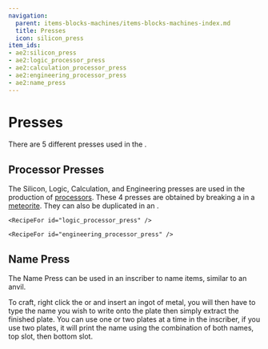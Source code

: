 ```yaml
---
navigation:
  parent: items-blocks-machines/items-blocks-machines-index.md
  title: Presses
  icon: silicon_press
item_ids:
- ae2:silicon_press
- ae2:logic_processor_press
- ae2:calculation_processor_press
- ae2:engineering_processor_press
- ae2:name_press
---
```


# Presses

There are 5 different presses used in the <ItemLink id="inscriber" />.

<Row>
  <ItemImage id="silicon_press" scale="4" />

  <ItemImage id="logic_processor_press" scale="4" />

  <ItemImage id="calculation_processor_press" scale="4" />

  <ItemImage id="engineering_processor_press" scale="4" />
</Row>

<ItemImage id="name_press" scale="4" />

## Processor Presses

The Silicon, Logic, Calculation, and Engineering presses are used in the production of [processors](processors.md).
These 4 presses are obtained by breaking a <ItemLink id="mysterious_cube" /> in a [meteorite](./features/meteorites.md).
They can also be duplicated in an <ItemLink id="inscriber" />.

<Column>
  <Row>
    <RecipeFor id="silicon_press" />

    <RecipeFor id="logic_processor_press" />
  </Row>

  <Row>
    <RecipeFor id="calculation_processor_press" />

    <RecipeFor id="engineering_processor_press" />
  </Row>
</Column>

## Name Press

The Name Press can be used in an inscriber to name items, similar to an anvil.

To craft, right click the <ItemLink id="certus_quartz_cutting_knife" /> or <ItemLink id="nether_quartz_cutting_knife" />
and insert an ingot of metal, you will then have to type the name you
wish to write onto the plate then simply extract the finished plate. You can use one or two plates at a time in the inscriber,
if you use two plates, it will print the name using the combination of both names, top slot, then bottom slot.
